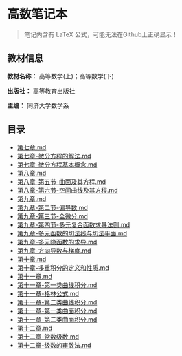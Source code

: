 # 高数笔记本

> 笔记内含有 LaTeX 公式，可能无法在Github上正确显示！



## 教材信息

**教材名称：** 高等数学(上)；高等数学(下)

**出版社：** 高等教育出版社

**主编：** 同济大学数学系



## 目录

-  [第七章.md](第七章.md) 
  -  [第七章-微分方程的解法.md](第七章-微分方程的解法.md) 
  -  [第七章-微分方程基本概念.md](第七章-微分方程基本概念.md) 
-  [第八章.md](第八章.md) 
  -  [第八章-第五节-曲面及其方程.md](第八章-第五节-曲面及其方程.md) 
  -  [第八章-第六节-空间曲线及其方程.md](第八章-第六节-空间曲线及其方程.md) 
-  [第九章.md](第九章.md) 
  -  [第九章-第二节-偏导数.md](第九章-第二节-偏导数.md) 
  -  [第九章-第三节-全微分.md](第九章-第三节-全微分.md) 
  -  [第九章-第四节-多元复合函数求导法则.md](第九章-第四节-多元复合函数求导法则.md) 
  -  [第九章-多元函数的切法线与切法平面.md](第九章-多元函数的切法线与切法平面.md) 
  -  [第九章-多元隐函数的求导.md](第九章-多元隐函数的求导.md) 
  -  [第九章-方向导数与梯度.md](第九章-方向导数与梯度.md)  
-  [第十章.md](第十章.md) 
  -  [第十章-多重积分的定义和性质.md](第十章-多重积分的定义和性质.md) 
-   [第十一章.md](第十一章.md) 
   -   [第十一章-第一类曲线积分.md](第十一章-第一类曲线积分.md)  
   -   [第十一章-格林公式.md](第十一章-格林公式.md) 
   -    [第十一章-第二类曲线积分.md](第十一章-第二类曲线积分.md) 
   -    [第十一章-第一类曲面积分.md](第十一章-第一类曲面积分.md) 
   -    [第十一章-第二类曲面积分.md](第十一章-第二类曲面积分.md) 
-   [第十二章.md](第十二章.md) 
   -   [第十二章-常数级数.md](第十二章-常数级数.md) 
   -   [第十二章-级数的审敛法.md](第十二章-级数的审敛法.md) 